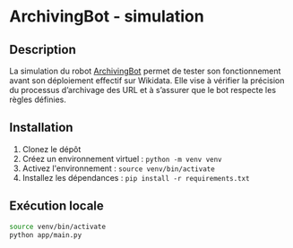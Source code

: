 # ArchivingBot - simulation

## Description
La simulation du robot [ArchivingBot](https://github.com/paulbouaffou/archiving-bot) permet de tester son fonctionnement avant son déploiement effectif sur Wikidata. Elle vise à vérifier la précision du processus d’archivage des URL et à s’assurer que le bot respecte les règles définies.

## Installation
1. Clonez le dépôt
2. Créez un environnement virtuel : `python -m venv venv`
3. Activez l'environnement : `source venv/bin/activate`
4. Installez les dépendances : `pip install -r requirements.txt`

## Exécution locale
```bash
source venv/bin/activate
python app/main.py
```

